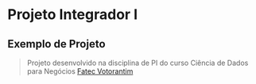 # Projeto Integrador I
## Exemplo de Projeto
> Projeto desenvolvido na disciplina de PI do curso Ciência de Dados para Negócios [Fatec Votorantim](https://fatecvotorantim.cps.sp.gov.br/)